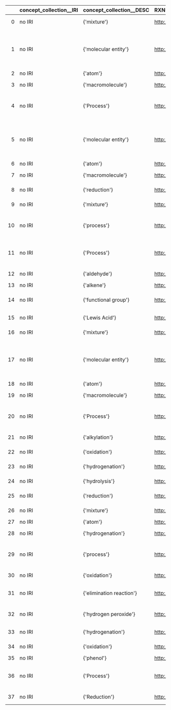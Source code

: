 |    | concept_collection__IRI   | concept_collection__DESC   | RXNO_IRI                                   | RXNO_DESC                                                      |
|---:|:--------------------------|:---------------------------|:-------------------------------------------|:---------------------------------------------------------------|
|  0 | no IRI                    | {'mixture'}                | http://purl.obolibrary.org/obo/CHEBI_60004 | {'label': 'mixture'}                                           |
|  1 | no IRI                    | {'molecular entity'}       | http://purl.obolibrary.org/obo/CHEBI_23367 | {'label': 'molecular entity', 'prefLabel': 'molecular entity'} |
|  2 | no IRI                    | {'atom'}                   | http://purl.obolibrary.org/obo/CHEBI_33250 | {'label': 'atom'}                                              |
|  3 | no IRI                    | {'macromolecule'}          | http://purl.obolibrary.org/obo/CHEBI_33839 | {'label': 'macromolecule'}                                     |
|  4 | no IRI                    | {'Process'}                | http://purl.obolibrary.org/obo/BFO_0000015 | {'label': 'Process', 'prefLabel': 'Process'}                   |
|  5 | no IRI                    | {'molecular entity'}       | http://purl.obolibrary.org/obo/CHEBI_23367 | {'label': 'molecular entity', 'prefLabel': 'molecular entity'} |
|  6 | no IRI                    | {'atom'}                   | http://purl.obolibrary.org/obo/CHEBI_33250 | {'label': 'atom'}                                              |
|  7 | no IRI                    | {'macromolecule'}          | http://purl.obolibrary.org/obo/CHEBI_33839 | {'label': 'macromolecule'}                                     |
|  8 | no IRI                    | {'reduction'}              | http://purl.obolibrary.org/obo/MOP_0000569 | {'label': 'reduction'}                                         |
|  9 | no IRI                    | {'mixture'}                | http://purl.obolibrary.org/obo/CHEBI_60004 | {'label': 'mixture'}                                           |
| 10 | no IRI                    | {'process'}                | http://purl.obolibrary.org/obo/BFO_0000015 | {'label': 'process', 'prefLabel': 'process'}                   |
| 11 | no IRI                    | {'Process'}                | http://purl.obolibrary.org/obo/BFO_0000015 | {'label': 'Process', 'prefLabel': 'Process'}                   |
| 12 | no IRI                    | {'aldehyde'}               | http://purl.obolibrary.org/obo/CHEBI_17478 | {'label': 'aldehyde'}                                          |
| 13 | no IRI                    | {'alkene'}                 | http://purl.obolibrary.org/obo/CHEBI_32878 | {'label': 'alkene'}                                            |
| 14 | no IRI                    | {'functional group'}       | http://purl.obolibrary.org/obo/CHEBI_24433 | {'label': 'functional group'}                                  |
| 15 | no IRI                    | {'Lewis Acid'}             | http://purl.obolibrary.org/obo/CHEBI_39143 | {'label': 'Lewis Acid'}                                        |
| 16 | no IRI                    | {'mixture'}                | http://purl.obolibrary.org/obo/CHEBI_60004 | {'label': 'mixture'}                                           |
| 17 | no IRI                    | {'molecular entity'}       | http://purl.obolibrary.org/obo/CHEBI_23367 | {'label': 'molecular entity', 'prefLabel': 'molecular entity'} |
| 18 | no IRI                    | {'atom'}                   | http://purl.obolibrary.org/obo/CHEBI_33250 | {'label': 'atom'}                                              |
| 19 | no IRI                    | {'macromolecule'}          | http://purl.obolibrary.org/obo/CHEBI_33839 | {'label': 'macromolecule'}                                     |
| 20 | no IRI                    | {'Process'}                | http://purl.obolibrary.org/obo/BFO_0000015 | {'label': 'Process', 'prefLabel': 'Process'}                   |
| 21 | no IRI                    | {'alkylation'}             | http://purl.obolibrary.org/obo/MOP_0000369 | {'label': 'alkylation'}                                        |
| 22 | no IRI                    | {'oxidation'}              | http://purl.obolibrary.org/obo/MOP_0000568 | {'label': 'oxidation'}                                         |
| 23 | no IRI                    | {'hydrogenation'}          | http://purl.obolibrary.org/obo/MOP_0000589 | {'label': 'hydrogenation'}                                     |
| 24 | no IRI                    | {'hydrolysis'}             | http://purl.obolibrary.org/obo/MOP_0000619 | {'label': 'hydrolysis'}                                        |
| 25 | no IRI                    | {'reduction'}              | http://purl.obolibrary.org/obo/MOP_0000569 | {'label': 'reduction'}                                         |
| 26 | no IRI                    | {'mixture'}                | http://purl.obolibrary.org/obo/CHEBI_60004 | {'label': 'mixture'}                                           |
| 27 | no IRI                    | {'atom'}                   | http://purl.obolibrary.org/obo/CHEBI_33250 | {'label': 'atom'}                                              |
| 28 | no IRI                    | {'hydrogenation'}          | http://purl.obolibrary.org/obo/MOP_0000589 | {'label': 'hydrogenation'}                                     |
| 29 | no IRI                    | {'process'}                | http://purl.obolibrary.org/obo/BFO_0000015 | {'label': 'process', 'prefLabel': 'process'}                   |
| 30 | no IRI                    | {'oxidation'}              | http://purl.obolibrary.org/obo/MOP_0000568 | {'label': 'oxidation'}                                         |
| 31 | no IRI                    | {'elimination reaction'}   | http://purl.obolibrary.org/obo/MOP_0000656 | {'label': 'elimination reaction'}                              |
| 32 | no IRI                    | {'hydrogen peroxide'}      | http://purl.obolibrary.org/obo/CHEBI_16240 | {'label': 'hydrogen peroxide'}                                 |
| 33 | no IRI                    | {'hydrogenation'}          | http://purl.obolibrary.org/obo/MOP_0000589 | {'label': 'hydrogenation'}                                     |
| 34 | no IRI                    | {'oxidation'}              | http://purl.obolibrary.org/obo/MOP_0000568 | {'label': 'oxidation'}                                         |
| 35 | no IRI                    | {'phenol'}                 | http://purl.obolibrary.org/obo/CHEBI_15882 | {'label': 'phenol'}                                            |
| 36 | no IRI                    | {'Process'}                | http://purl.obolibrary.org/obo/BFO_0000015 | {'label': 'Process', 'prefLabel': 'Process'}                   |
| 37 | no IRI                    | {'Reduction'}              | http://purl.obolibrary.org/obo/MOP_0000569 | {'label': 'Reduction'}                                         |